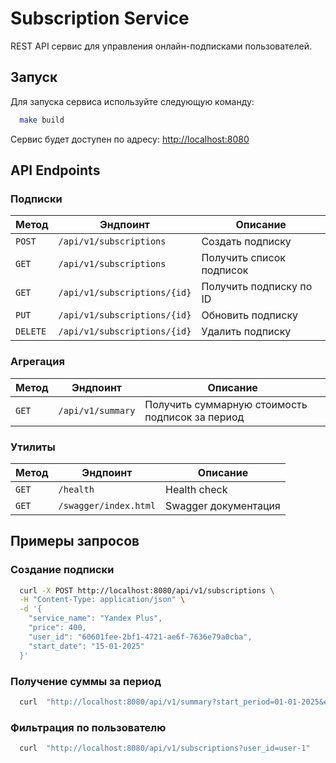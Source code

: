 # Subscription Service

REST API сервис для управления онлайн-подписками пользователей.

## Запуск

Для запуска сервиса используйте следующую команду:

```bash
  make build
```

Сервис будет доступен по адресу: [http://localhost:8080](http://localhost:8080)

## API Endpoints

### Подписки

| Метод   | Эндпоинт                              | Описание                     |
|---------|---------------------------------------|------------------------------|
| `POST`  | `/api/v1/subscriptions`              | Создать подписку             |
| `GET`   | `/api/v1/subscriptions`              | Получить список подписок     |
| `GET`   | `/api/v1/subscriptions/{id}`         | Получить подписку по ID      |
| `PUT`   | `/api/v1/subscriptions/{id}`         | Обновить подписку            |
| `DELETE`| `/api/v1/subscriptions/{id}`         | Удалить подписку             |

### Агрегация

| Метод   | Эндпоинт                              | Описание                                    |
|---------|---------------------------------------|---------------------------------------------|
| `GET`   | `/api/v1/summary`                    | Получить суммарную стоимость подписок за период |

### Утилиты

| Метод   | Эндпоинт                              | Описание                     |
|---------|---------------------------------------|------------------------------|
| `GET`   | `/health`                            | Health check                 |
| `GET`   | `/swagger/index.html`                | Swagger документация         |

## Примеры запросов

### Создание подписки

```bash
  curl -X POST http://localhost:8080/api/v1/subscriptions \
  -H "Content-Type: application/json" \
  -d '{
    "service_name": "Yandex Plus",
    "price": 400,
    "user_id": "60601fee-2bf1-4721-ae6f-7636e79a0cba",
    "start_date": "15-01-2025"
  }'
```

### Получение суммы за период

```bash
  curl  "http://localhost:8080/api/v1/summary?start_period=01-01-2025&end_period=31-12-2025"
```

### Фильтрация по пользователю

```bash
  curl  "http://localhost:8080/api/v1/subscriptions?user_id=user-1"
```